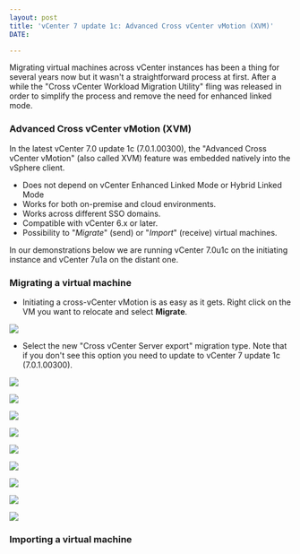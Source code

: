 ```yaml
---
layout: post
title: 'vCenter 7 update 1c: Advanced Cross vCenter vMotion (XVM)'
DATE: 

---
```

Migrating virtual machines across vCenter instances has been a thing for several years now but it wasn't a straightforward process at first. After a while the "Cross vCenter Workload Migration Utility" fling was released in order to simplify the process and remove the need for enhanced linked mode.

### Advanced Cross vCenter vMotion (XVM)

In the latest vCenter 7.0 update 1c (7.0.1.00300), the "Advanced Cross vCenter vMotion" (also called XVM) feature was embedded natively into the vSphere client. 

* Does not depend on vCenter Enhanced Linked Mode or Hybrid Linked Mode
* Works for both on-premise and cloud environments.
* Works across different SSO domains.
* Compatible with vCenter 6.x or later.
* Possibility to "_Migrate_" (send) or "_Import_" (receive) virtual machines.

In our demonstrations below we are running vCenter 7.0u1c on the initiating instance and vCenter 7u1a on the distant one.

### Migrating a virtual machine

* Initiating a cross-vCenter vMotion is as easy as it gets. Right click on the VM you want to relocate and select **Migrate**.

![](/img/xvm0-1.png)

* Select the new "Cross vCenter Server export" migration type. Note that if you don't see this option you need to update to vCenter 7 update 1c (7.0.1.00300).

![](/img/xvm1.png)

![](/img/xvm2.png)

![](/img/xvm3.png)

![](/img/xvm4.png)

![](/img/xvm5.png)

![](/img/xvm6.png)

![](/img/xvm7.png)

![](/img/xvm8.png)

![](/img/xvm9.png)

### Importing a virtual machine